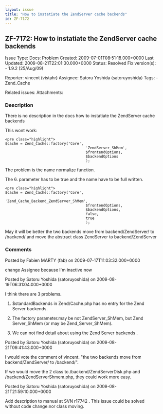 ```yaml
---
layout: issue
title: "How to instatiate the ZendServer cache backends"
id: ZF-7172
---
```


ZF-7172: How to instatiate the ZendServer cache backends
--------------------------------------------------------

 Issue Type: Docs: Problem Created: 2009-07-01T08:51:18.000+0000 Last Updated: 2009-08-21T22:01:30.000+0000 Status: Resolved Fix version(s): - 1.9.2 (25/Aug/09)
 
 Reporter:  vincent (vistahr)  Assignee:  Satoru Yoshida (satoruyoshida)  Tags: - Zend\_Cache
 
 Related issues: 
 Attachments: 
### Description

There is no description in the docs how to instatiate the ZendServer cache backends

This wont work:

 
    <pre class="highlight">
    $cache = Zend_Cache::factory('Core',
                                         'ZendServer_ShMem',
                                         $frontendOptions,
                                         $backendOptions
                                         );


The problem is the name normalize function.

The 6. parameter has to be true and the name have to be full written.

 
    <pre class="highlight">
    $cache = Zend_Cache::factory('Core',
                                         'Zend_Cache_Backend_ZendServer_ShMem',
                                         $frontendOptions,
                                         $backendOptions,
                                         false,
                                         true
                                         );


May it will be better the two backends move from backend/ZendServer/ to /backend/ and move the abstract class ZendServer to backend/ZendServer

 

 

### Comments

Posted by Fabien MARTY (fab) on 2009-07-17T11:03:32.000+0000

change Assignee because I'm inactive now

 

 

Posted by Satoru Yoshida (satoruyoshida) on 2009-08-19T06:31:04.000+0000

I think there are 3 problems.

1) $standardBackends in Zend/Cache.php has no entry for the Zend Server backends.

2) The factory parameter.may be not ZendServer\_ShMem, but Zend Server\_ShMem (or may be Zend\_Server\_ShMem).

3) We can not find detail about using the Zend Server backends .

 

 

Posted by Satoru Yoshida (satoruyoshida) on 2009-08-21T09:41:43.000+0000

I would vote the comment of vincent. "the two backends move from backend/ZendServer/ to /backend/".

If we would move the 2 class to /backend/ZendServerDisk.php and /backend/ZendServerShmem.php, they could work more easy.

 

 

Posted by Satoru Yoshida (satoruyoshida) on 2009-08-21T21:59:10.000+0000

Add description to manual at SVN r17742 . This issue could be solved without code change.nor class moving.

 

 